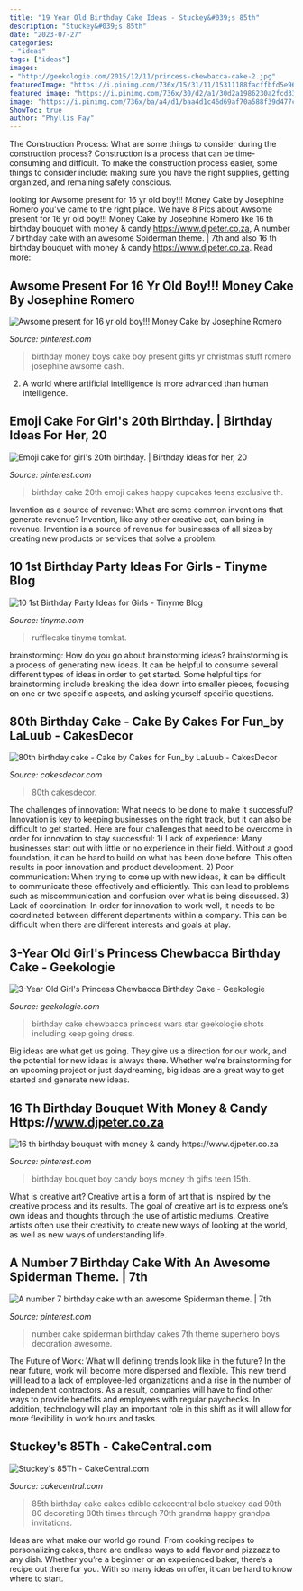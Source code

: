 ```yaml
---
title: "19 Year Old Birthday Cake Ideas - Stuckey&#039;s 85th"
description: "Stuckey&#039;s 85th"
date: "2023-07-27"
categories:
- "ideas"
tags: ["ideas"]
images:
- "http://geekologie.com/2015/12/11/princess-chewbacca-cake-2.jpg"
featuredImage: "https://i.pinimg.com/736x/15/31/11/15311188facffbfd5e9623a2e56a4c49--th-birthday-party-ideas-birthday-bouquet.jpg"
featured_image: "https://i.pinimg.com/736x/30/d2/a1/30d2a1986230a2fcd330b52096af4464--cupcake-decoration-number-.jpg"
image: "https://i.pinimg.com/736x/ba/a4/d1/baa4d1c46d69af70a588f39d477c5fb4--money-cake-old-boys.jpg"
ShowToc: true
author: "Phyllis Fay"
---
```



The Construction Process: What are some things to consider during the construction process?
Construction is a process that can be time-consuming and difficult. To make the construction process easier, some things to consider include: making sure you have the right supplies, getting organized, and remaining safety conscious.

	

		
looking for Awsome present for 16 yr old boy!!! Money Cake by Josephine Romero you've came to the right place. We have 8 Pics about Awsome present for 16 yr old boy!!! Money Cake by Josephine Romero like 16 th birthday bouquet with money &amp; candy https://www.djpeter.co.za, A number 7 birthday cake with an awesome Spiderman theme. | 7th and also 16 th birthday bouquet with money &amp; candy https://www.djpeter.co.za. Read more:
		
    
## Awsome Present For 16 Yr Old Boy!!! Money Cake By Josephine Romero

<img loading=lazy src="https://i.pinimg.com/736x/ba/a4/d1/baa4d1c46d69af70a588f39d477c5fb4--money-cake-old-boys.jpg" onerror="this.onerror=null;this.src='https://tse4.mm.bing.net/th?id=OIP.E35_6-0CgnmwVQzcOzgKdADhEs&amp;pid=15.1';" alt="Awsome present for 16 yr old boy!!! Money Cake by Josephine Romero">

_Source: pinterest.com_

>birthday money boys cake boy present gifts yr christmas stuff romero josephine awsome cash. 

	

2. A world where artificial intelligence is more advanced than human intelligence. 

    
## Emoji Cake For Girl&#039;s 20th Birthday. | Birthday Ideas For Her, 20

<img loading=lazy src="https://i.pinimg.com/736x/d5/9d/c5/d59dc5dcb382b1007b08fffc4bfe6b9e--emoji-cake-th-birthday.jpg" onerror="this.onerror=null;this.src='https://tse1.mm.bing.net/th?id=OIP.AOVk1IEO3dRmGpvuuKhSAAHaIE&amp;pid=15.1';" alt="Emoji cake for girl&#039;s 20th birthday. | Birthday ideas for her, 20">

_Source: pinterest.com_

>birthday cake 20th emoji cakes happy cupcakes teens exclusive th. 

	

Invention as a source of revenue: What are some common inventions that generate revenue?
Invention, like any other creative act, can bring in revenue. Invention is a source of revenue for businesses of all sizes by creating new products or services that solve a problem.

    
## 10 1st Birthday Party Ideas For Girls - Tinyme Blog

<img loading=lazy src="https://www.tinyme.com/blog/wp-content/uploads/10-first-birthday-party-ideas-for-girls/10-First-Birthday-Party-Ideas-for-Girls-9.jpg" onerror="this.onerror=null;this.src='https://tse4.mm.bing.net/th?id=OIP.rWbTayHthDh5XT--bjHKEwAAAA&amp;pid=15.1';" alt="10 1st Birthday Party Ideas for Girls - Tinyme Blog">

_Source: tinyme.com_

>rufflecake tinyme tomkat. 

	

brainstorming: How do you go about brainstorming ideas?
brainstorming is a process of generating new ideas. It can be helpful to consume several different types of ideas in order to get started. Some helpful tips for brainstorming include breaking the idea down into smaller pieces, focusing on one or two specific aspects, and asking yourself specific questions.

    
## 80th Birthday Cake - Cake By Cakes For Fun_by LaLuub - CakesDecor

<img loading=lazy src="https://pic.cakesdecor.com/m/vkriyzmvgsmp07xe0hak.jpg" onerror="this.onerror=null;this.src='https://tse3.mm.bing.net/th?id=OIP.LkSeaa0ZqvyS2S_Urh0urwHaLH&amp;pid=15.1';" alt="80th birthday cake - Cake by Cakes for Fun_by LaLuub - CakesDecor">

_Source: cakesdecor.com_

>80th cakesdecor. 

	

The challenges of innovation: What needs to be done to make it successful?
Innovation is key to keeping businesses on the right track, but it can also be difficult to get started. Here are four challenges that need to be overcome in order for innovation to stay successful: 1) Lack of experience: Many businesses start out with little or no experience in their field. Without a good foundation, it can be hard to build on what has been done before. This often results in poor innovation and product development. 2) Poor communication: When trying to come up with new ideas, it can be difficult to communicate these effectively and efficiently. This can lead to problems such as miscommunication and confusion over what is being discussed. 3) Lack of coordination: In order for innovation to work well, it needs to be coordinated between different departments within a company. This can be difficult when there are different interests and goals at play.

    
## 3-Year Old Girl&#039;s Princess Chewbacca Birthday Cake - Geekologie

<img loading=lazy src="http://geekologie.com/2015/12/11/princess-chewbacca-cake-2.jpg" onerror="this.onerror=null;this.src='https://tse1.mm.bing.net/th?id=OIP.Ar4_ZBq49PrsLHBonFxwXAHaKW&amp;pid=15.1';" alt="3-Year Old Girl&#039;s Princess Chewbacca Birthday Cake - Geekologie">

_Source: geekologie.com_

>birthday cake chewbacca princess wars star geekologie shots including keep going dress. 

	

Big ideas are what get us going. They give us a direction for our work, and the potential for new ideas is always there. Whether we're brainstorming for an upcoming project or just daydreaming, big ideas are a great way to get started and generate new ideas.

    
## 16 Th Birthday Bouquet With Money &amp; Candy Https://www.djpeter.co.za

<img loading=lazy src="https://i.pinimg.com/736x/15/31/11/15311188facffbfd5e9623a2e56a4c49--th-birthday-party-ideas-birthday-bouquet.jpg" onerror="this.onerror=null;this.src='https://tse2.mm.bing.net/th?id=OIP.bM0bmAsnGEYfYfiTxXaCKwHaJ3&amp;pid=15.1';" alt="16 th birthday bouquet with money &amp; candy https://www.djpeter.co.za">

_Source: pinterest.com_

>birthday bouquet boy candy boys money th gifts teen 15th. 

	

What is creative art?
Creative art is a form of art that is inspired by the creative process and its results. The goal of creative art is to express one’s own ideas and thoughts through the use of artistic mediums. Creative artists often use their creativity to create new ways of looking at the world, as well as new ways of understanding life.

    
## A Number 7 Birthday Cake With An Awesome Spiderman Theme. | 7th

<img loading=lazy src="https://i.pinimg.com/736x/30/d2/a1/30d2a1986230a2fcd330b52096af4464--cupcake-decoration-number-.jpg" onerror="this.onerror=null;this.src='https://tse2.mm.bing.net/th?id=OIP.XuKmzDfbluuJeaCPdbKQRgHaJ3&amp;pid=15.1';" alt="A number 7 birthday cake with an awesome Spiderman theme. | 7th">

_Source: pinterest.com_

>number cake spiderman birthday cakes 7th theme superhero boys decoration awesome. 

	

The Future of Work: What will defining trends look like in the future?
In the near future, work will become more dispersed and flexible. This new trend will lead to a lack of employee-led organizations and a rise in the number of independent contractors. As a result, companies will have to find other ways to provide benefits and employees with regular paychecks. In addition, technology will play an important role in this shift as it will allow for more flexibility in work hours and tasks.

    
## Stuckey&#039;s 85Th - CakeCentral.com

<img loading=lazy src="https://cdn001.cakecentral.com/gallery/2015/08/900_zpeZEflIFS-stuckeys-85th.jpg" onerror="this.onerror=null;this.src='https://tse2.mm.bing.net/th?id=OIP.UADY9ncL75qToDQpM_nwAQHaLl&amp;pid=15.1';" alt="Stuckey&#039;s 85Th - CakeCentral.com">

_Source: cakecentral.com_

>85th birthday cake cakes edible cakecentral bolo stuckey dad 90th 80 decorating 80th times through 70th grandma happy grandpa invitations. 

	

Ideas are what make our world go round. From cooking recipes to personalizing cakes, there are endless ways to add flavor and pizzazz to any dish. Whether you’re a beginner or an experienced baker, there’s a recipe out there for you. With so many ideas on offer, it can be hard to know where to start.

